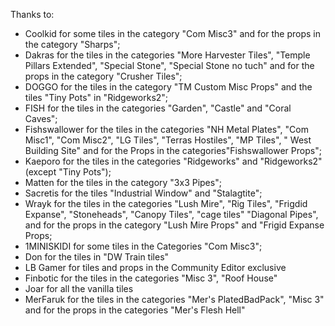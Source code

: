 Thanks to:
- Coolkid for some tiles in the category "Com Misc3" and for the props in the category "Sharps";
- Dakras for the tiles in the categories "More Harvester Tiles", "Temple Pillars Extended", "Special Stone", "Special Stone no tuch" and for the props in the category "Crusher Tiles";
- DOGGO for the tiles in the category "TM Custom Misc Props" and the tiles "Tiny Pots" in "Ridgeworks2";
- FISH for the tiles in the categories "Garden", "Castle" and "Coral Caves";
- Fishswallower for the tiles in the categories "NH Metal Plates", "Com Misc1", "Com Misc2", "LG Tiles", "Terras Hostiles", "MP Tiles", " West Building Site" and for the Props in the categories"Fishswallower Props";
- Kaeporo for the tiles in the categories "Ridgeworks" and "Ridgeworks2" (except "Tiny Pots");
- Matten for the tiles in the category "3x3 Pipes";
- Sacretis for the tiles "Industrial Window" and "Stalagtite";
- Wrayk for the tiles in the categories "Lush Mire", "Rig Tiles", "Frigdid Expanse", "Stoneheads", "Canopy Tiles", "cage tiles" "Diagonal Pipes", and for the props in the category "Lush Mire Props" and "Frigid Expanse Props;
- 1MINISKIDI for some tiles in the Categories "Com Misc3";
- Don for the tiles in "DW Train tiles"
- LB Gamer for tiles and props in the Community Editor exclusive
- Finbotic for the tiles in the categories "Misc 3", "Roof House"
- Joar for all the vanilla tiles 
- MerFaruk for the tiles in the categories "Mer's PlatedBadPack", "Misc 3" and for the props in the categories "Mer's Flesh Hell"